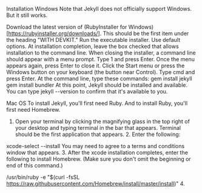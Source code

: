 Installation
Windows
Note that Jekyll does not officially support Windows. But it still works.

Download the latest version of (RubyInstaller for Windows)[https://rubyinstaller.org/downloads/]. This should be the first item under the heading "WITH DEVKIT."
Run the executable installer. Use default options.
At installation completion, leave the box checked that allows installation to the command line.
When closing the installer, a command line should appear with a menu prompt. Type 1 and press Enter.
Once the menu appears again, press Enter to close it.
Click the Start menu or press the Windows button on your keyboard (the button near Control).
Type cmd and press Enter.
At the command line, type these commands:
gem install jekyll
gem install bundler
At this point, Jekyll should be installed and available. You can type jekyll --version to confirm that it's available to you.

Mac OS
To install Jekyll, you'll first need Ruby. And to install Ruby, you'll first need Homebrew.

1. Open your terminal by clicking the magnifying glass in the top right of your desktop and typing terminal in the bar that appears. Terminal should be the first application that appears. 2. Enter the following:

xcode-select --install
You may need to agree to a terms and conditions window that appears. 3. After the xcode installation completes, enter the following to install Homebrew. (Make sure you don't omit the beginning or end of this command.)

/usr/bin/ruby -e "$(curl -fsSL https://raw.githubusercontent.com/Homebrew/install/master/install)"
4.
